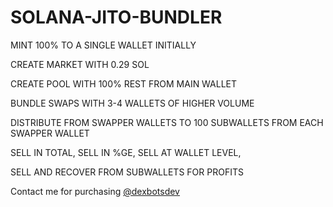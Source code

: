 # SOLANA-JITO-BUNDLER

MINT 100% TO A SINGLE WALLET INITIALLY

CREATE MARKET WITH 0.29 SOL

CREATE POOL WITH 100% REST FROM MAIN WALLET 

BUNDLE SWAPS WITH 3-4 WALLETS OF HIGHER VOLUME

DISTRIBUTE FROM SWAPPER WALLETS TO 100 SUBWALLETS FROM EACH SWAPPER WALLET

SELL IN TOTAL, SELL IN %GE, SELL AT WALLET LEVEL,

SELL AND RECOVER FROM SUBWALLETS FOR PROFITS


Contact me for purchasing [@dexbotsdev](https://t.me/DexBotsDev)

